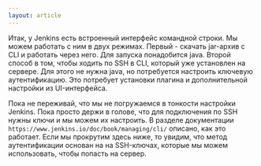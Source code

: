 ```yaml
---
layout: article
---
```

Итак, у Jenkins есть встроенный интерфейс командной строки. Мы можем работать с ним в двух режимах. Первый - скачать jar-архив с CLI и работать через него. Для запуска понадобится java. Второй способ в том, чтобы ходить по SSH в CLI, который уже установлен на сервере. Для этого не нужна java, но потребуется настроить ключевую аутентификацию. Это потребует установки плагина и дополнительной настройки из UI-интерфейса.

Пока не переживай, что мы не погружаемся в тонкости настройки Jenkins. Пока просто держи в голове, что для подключения по SSH нужны ключи и мы  можем их настроить. В разделе документации `https://www.jenkins.io/doc/book/managing/cli/` описано, как это работает. Если мы прокрутим здесь ниже, то увидим, что метод аутентификации основан на на SSH-ключах, которые мы можем использовать, чтобы попасть на сервер.
